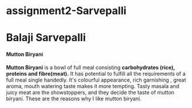 # assignment2-Sarvepalli

<h1> Balaji Sarvepalli </h1>
<h4> Mutton Biryani </h4>

**Mutton Biryani** is a bowl of full meal consisting **carbohydrates (rice), proteins and fibre(meat).** It has potential to fulfill all the requirements of a full meal single handedly. It's colourful appearance, rich garnishing , great aroma, mouth watering taste makes it more tempting. Tasty masala and juicy meat are the showstoppers, and they decide the taste of mutton biryani. These are the reasons why I like mutton biryani.